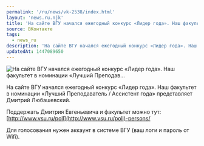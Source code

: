 ```yaml
---
permalink: '/ru/news/vk-2538/index.html'
layout: 'news.ru.njk'
title: 'На сайте ВГУ начался ежегодный конкурс «Лидер года». Наш факультет в номинации «Лучший Преподав'
source: ВКонтакте
tags:
  - news_ru
description: 'На сайте ВГУ начался ежегодный конкурс «Лидер года». Наш факультет в номинации «Лучший Преподав…'
updatedAt: 1447089650
---
```

![На сайте ВГУ начался ежегодный конкурс «Лидер года». Наш факультет в номинации «Лучший Преподав…](https://sun9-74.userapi.com/impf/c628424/v628424484/235a3/Vz9lqUk0XwQ.jpg?size=1280x833&quality=96&sign=0abdd496e6ff8ec18ba8d009ffef4a3d&c_uniq_tag=0sHD7_wB5m6MEYYIdzxyG9VLs-FVIxg4tOnrRzGE4p8&type=album)

На сайте ВГУ начался ежегодный конкурс «Лидер года». Наш факультет в номинации «Лучший Преподаватель / Ассистент года» представляет Дмитрий Любашевский.

Поддержать Дмитрия Евгеньевича и факультет можно тут: [http://www.vsu.ru/poll](http://www.vsu.ru/poll)-persons/

Для голосования нужен аккаунт в системе ВГУ (ваш логи и пароль от Wifi).
